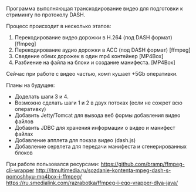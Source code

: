 Программа выполняющая транскодирование видео для подготовки к стримингу по протоколу DASH.

Процесс происходит в несколько этапов:
1. Перекодирование видео дорожки в H.264 (под DASH формат) [ffmpeg]
2. Перекодирование аудио дорожки в ACC (под DASH формат) [ffmpeg]
3. Сведение обеих дорожек в один mp4 контейнер  [MP4Box]
4. Разбиение на файла на блоки и создание манифеста. [MP4Box]

Сейчас при работе с видео частью, комп кушает +5Gb оперативки.

Планы на будущее:
- Доделать шаги 3 и 4.
- Возможно сделать шаги 1 и 2 в двух потоках (если не сожрет всю оперативку)
- Добавить Jetty/Tomcat для вывода веб формы добавления видео файлов
- Добавить JDBC для хранения информации о видео и манифест файлах
- Добавление апплета для показа видео (dash.js)
- Добавление сервлета для передачи манифеста и сгенерированных блоков

При работе пользовался ресурсами:
https://github.com/bramp/ffmpeg-cli-wrapper
http://itmultimedia.ru/sozdanie-kontenta-mpeg-dash-s-pomoshhyu-mp4box-i-ffmpeg/
https://ru.smedialink.com/razrabotka/ffmpeg-i-ego-vrapper-dlya-java/
